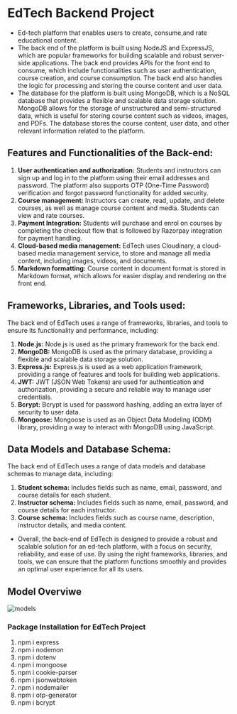 # EdTech Backend Project
* Ed-tech platform that enables users to create, consume,and rate educational content.
* The back end of the platform is built using NodeJS and ExpressJS, which are popular frameworks for building scalable and robust server-side applications. The back end provides APIs for the front end to consume, which include functionalities such as user authentication, course creation, and course consumption. The back end also handles the logic for processing and storing the course content and user data.
* The database for the platform is built using MongoDB, which is a NoSQL database that provides a flexible and scalable data storage solution. MongoDB allows for the storage of unstructured and semi-structured data, which is useful for storing course content such as videos, images, and PDFs. The database stores the course content, user data, and other relevant information related to the platform.

## Features and Functionalities of the Back-end:
1. **User authentication and authorization:** Students and instructors can sign up and log in to the platform using their email addresses and password. The platform also supports OTP (One-Time Password) verification and forgot password functionality for added security.
2. **Course management:** Instructors can create, read, update, and delete courses, as well as manage course content and media. Students can view and rate courses.
3. **Payment Integration:** Students will purchase and enrol on courses by completing the checkout flow that is followed by Razorpay integration for payment handling.
4. **Cloud-based media management:** EdTech uses Cloudinary, a cloud-based media management service, to store and manage all media content, including images, videos, and documents.
5. **Markdown formatting:** Course content in document format is stored in Markdown format, which allows for easier display and rendering on the front end.

## Frameworks, Libraries, and Tools used:
The back end of EdTech uses a range of frameworks, libraries, and tools to ensure its functionality and performance, including:
1. **Node.js:** Node.js is used as the primary framework for the back end.
2. **MongoDB:** MongoDB is used as the primary database, providing a flexible and scalable
data storage solution.
3. **Express.js:** Express.js is used as a web application framework, providing a range of
features and tools for building web applications.
4. **JWT:** JWT (JSON Web Tokens) are used for authentication and authorization,
providing a secure and reliable way to manage user credentials.
5. **Bcrypt:** Bcrypt is used for password hashing, adding an extra layer of security to user
data.
6. **Mongoose:** Mongoose is used as an Object Data Modeling (ODM) library, providing a
way to interact with MongoDB using JavaScript.

## Data Models and Database Schema:
The back end of EdTech uses a range of data models and database schemas to manage data, including:
1. **Student schema:** Includes fields such as name, email, password, and course details for each student.
2. **Instructor schema:** Includes fields such as name, email, password, and course details for each instructor.
3. **Course schema:** Includes fields such as course name, description, instructor details, and media content.

* Overall, the back-end of EdTech is designed to provide a robust and scalable solution for an ed-tech platform, with a focus on security, reliability, and ease of use. By using the right frameworks, libraries, and tools, we can ensure that the platform functions smoothly and provides an optimal user experience for all its users.

## Model Overviwe
![models](https://github.com/Sk-Shubhasheesh/EdTech_Backend_Project/assets/72690479/5bd02baf-74ef-4438-b8d3-026fdd73a758)


### Package Installation for EdTech Project
1. npm i express
2. npm i nodemon
3. npm i dotenv
4. npm i mongoose
5. npm i cookie-parser
6. npm i jsonwebtoken
7. npm i nodemailer
8. npm i otp-generator
9. npm i bcrypt
